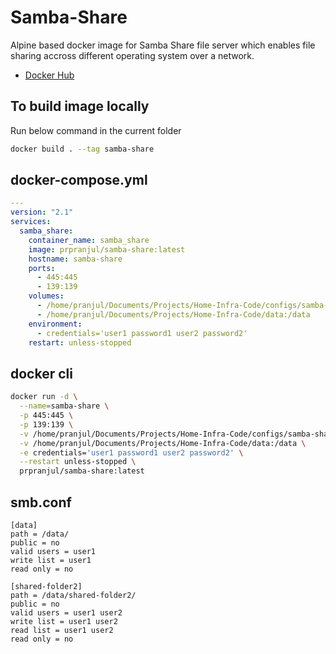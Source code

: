 # Samba-Share

Alpine based docker image for Samba Share file server which enables file sharing accross different operating system over a network.

- [Docker Hub](https://hub.docker.com/repository/docker/prpranjul/samba-share/)

## To build image locally
Run below command in the current folder
```bash
docker build . --tag samba-share
```

## docker-compose.yml
```yml
---
version: "2.1"
services:
  samba_share:
    container_name: samba_share
    image: prpranjul/samba-share:latest
    hostname: samba-share
    ports:
      - 445:445
      - 139:139
    volumes: 
      - /home/pranjul/Documents/Projects/Home-Infra-Code/configs/samba-share/smb.conf:/etc/samba/smb.conf
      - /home/pranjul/Documents/Projects/Home-Infra-Code/data:/data
    environment:
      - credentials='user1 password1 user2 password2'
    restart: unless-stopped

```

## docker cli
```bash
docker run -d \
  --name=samba-share \
  -p 445:445 \
  -p 139:139 \
  -v /home/pranjul/Documents/Projects/Home-Infra-Code/configs/samba-share/smb.conf:/etc/samba/smb.conf \
  -v /home/pranjul/Documents/Projects/Home-Infra-Code/data:/data \
  -e credentials='user1 password1 user2 password2' \
  --restart unless-stopped \
  prpranjul/samba-share:latest
```

## smb.conf
```
[data]
path = /data/
public = no
valid users = user1
write list = user1
read only = no

[shared-folder2]
path = /data/shared-folder2/
public = no
valid users = user1 user2
write list = user1 user2
read list = user1 user2
read only = no
```